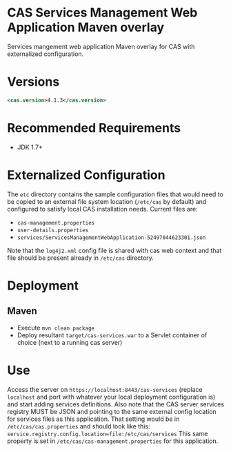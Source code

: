CAS Services Management Web Application Maven overlay
============================

Services mangement web application Maven overlay for CAS with externalized configuration.


# Versions
```xml
<cas.version>4.1.3</cas.version>
```

# Recommended Requirements
* JDK 1.7+

# Externalized Configuration
The `etc` directory contains the sample configuration files that would need to be copied to an external file system location (`/etc/cas` by default)
and configured to satisfy local CAS installation needs. Current files are:

* `cas-management.properties`
* `user-details.properties`
* `services/ServicesManagementWebApplication-52497044623301.json`

Note that the `log4j2.xml` config file is shared with cas web context and that file should be present already in `/etc/cas` directory.

# Deployment

## Maven
* Execute `mvn clean package`
* Deploy resultant `target/cas-services.war` to a Servlet container of choice (next to a running cas server)

# Use
Access the server on `https://localhost:8443/cas-services` (replace `localhost` and port with whatever your local deployment configuration is)
and start adding services definitions. Also note that the CAS server services registry MUST be JSON and pointing to the same external config
location for services files as this application. That setting would be in `/etc/cas/cas.properties` and should look like this: `service.registry.config.location=file:/etc/cas/services`
This same property is set in `/etc/cas/cas-management.properties` for this application.

